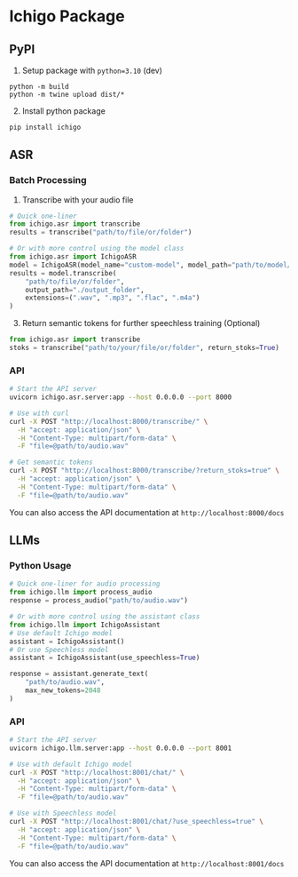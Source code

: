 # Ichigo Package

## PyPI

<!-- 
python -m build
pip install dist/ichigo-0.0.1-py3-none-any.whl
python -c "import ichigo.asr as asr; print(asr.__file__)" 
python -c "from ichigo.llm import process_audio; response = process_audio('speech.wav'); print(response)"
python -c "from ichigo.asr import transcribe; results = transcribe('speech.wav'); print(results)"
python -c "from ichigo.asr import transcribe; results = transcribe('speech.wav', return_stoks=True); print(results)"
python -c "from ichigo.asr import transcribe; results = transcribe('/root/ichigo-experiments/test'); print(results)"
-->

1. Setup package with `python=3.10` (dev)

```
python -m build
python -m twine upload dist/* 
```

2. Install python package

```bash
pip install ichigo
```

## ASR

### Batch Processing

1. Transcribe with your audio file

```python
# Quick one-liner
from ichigo.asr import transcribe
results = transcribe("path/to/file/or/folder")

# Or with more control using the model class
from ichigo.asr import IchigoASR
model = IchigoASR(model_name="custom-model", model_path="path/to/model/hub")
results = model.transcribe(
    "path/to/file/or/folder",
    output_path="./output_folder",
    extensions=(".wav", ".mp3", ".flac", ".m4a")
)
```

3. Return semantic tokens for further speechless training (Optional)

```python
from ichigo.asr import transcribe
stoks = transcribe("path/to/your/file/or/folder", return_stoks=True)
```

### API

```bash
# Start the API server
uvicorn ichigo.asr.server:app --host 0.0.0.0 --port 8000

# Use with curl
curl -X POST "http://localhost:8000/transcribe/" \
  -H "accept: application/json" \
  -H "Content-Type: multipart/form-data" \
  -F "file=@path/to/audio.wav"

# Get semantic tokens
curl -X POST "http://localhost:8000/transcribe/?return_stoks=true" \
  -H "accept: application/json" \
  -H "Content-Type: multipart/form-data" \
  -F "file=@path/to/audio.wav"
```

You can also access the API documentation at `http://localhost:8000/docs`


## LLMs

### Python Usage

```python
# Quick one-liner for audio processing
from ichigo.llm import process_audio
response = process_audio("path/to/audio.wav")

# Or with more control using the assistant class
from ichigo.llm import IchigoAssistant
# Use default Ichigo model
assistant = IchigoAssistant()
# Or use Speechless model
assistant = IchigoAssistant(use_speechless=True)

response = assistant.generate_text(
    "path/to/audio.wav",
    max_new_tokens=2048
)
```

### API

```bash
# Start the API server
uvicorn ichigo.llm.server:app --host 0.0.0.0 --port 8001

# Use with default Ichigo model
curl -X POST "http://localhost:8001/chat/" \
  -H "accept: application/json" \
  -H "Content-Type: multipart/form-data" \
  -F "file=@path/to/audio.wav"

# Use with Speechless model
curl -X POST "http://localhost:8001/chat/?use_speechless=true" \
  -H "accept: application/json" \
  -H "Content-Type: multipart/form-data" \
  -F "file=@path/to/audio.wav"
```

You can also access the API documentation at `http://localhost:8001/docs`
